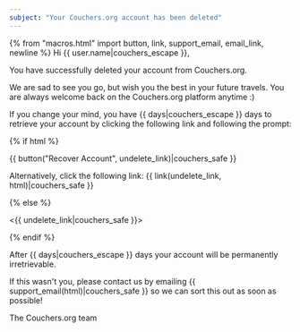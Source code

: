 ```yaml
---
subject: "Your Couchers.org account has been deleted"
---
```


{% from "macros.html" import button, link, support_email, email_link, newline %}
Hi {{ user.name|couchers_escape }},

You have successfully deleted your account from Couchers.org.

We are sad to see you go, but wish you the best in your future travels. You are always welcome back on the Couchers.org platform anytime :)

If you change your mind, you have {{ days|couchers_escape }} days to retrieve your account by clicking the following link and following the prompt:

{% if html %}

{{ button("Recover Account", undelete_link)|couchers_safe }}

Alternatively, click the following link: {{ link(undelete_link, html)|couchers_safe }}

{% else %}

<{{ undelete_link|couchers_safe }}>

{% endif %}

After {{ days|couchers_escape }} days your account will be permanently irretrievable.


If this wasn't you, please contact us by emailing {{ support_email(html)|couchers_safe }} so we can sort this out as soon as possible!

The Couchers.org team
